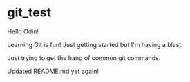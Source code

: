 # git_test

Hello Odin!

Learning Git is fun! Just getting started but I'm having a blast.

Just trying to get the hang of common git commands.

Updated README.md yet again!